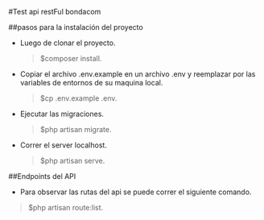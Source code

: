 #Test api restFul bondacom

##pasos para la instalación del proyecto

- Luego de clonar el proyecto.
	> $composer install.

- Copiar el archivo .env.example en un archivo .env y reemplazar por las variables de entornos de su maquina local.
	> $cp .env.example .env.

- Ejecutar las migraciones.

   > $php artisan migrate.

- Correr el server localhost.

   > $php artisan serve.


##Endpoints del API

- Para observar las rutas del api se puede correr el siguiente comando.

 > $php artisan route:list.
